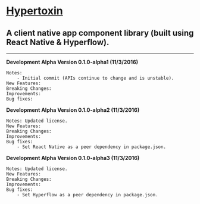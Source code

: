 # [Hypertoxin](https://github.com/tuantle/hypertoxin)
## A client native app component library (built using React Native & Hyperflow).

----

**Development Alpha Version 0.1.0-alpha1 (11/3/2016)**
```
Notes:
    - Initial commit (APIs continue to change and is unstable).
New Features:
Breaking Changes:
Improvements:
Bug fixes:
```
**Development Alpha Version 0.1.0-alpha2 (11/3/2016)**
```
Notes: Updated license.
New Features:
Breaking Changes:
Improvements:
Bug fixes:
    - Set React Native as a peer dependency in package.json.
```
**Development Alpha Version 0.1.0-alpha3 (11/3/2016)**
```
Notes: Updated license.
New Features:
Breaking Changes:
Improvements:
Bug fixes:
    - Set Hyperflow as a peer dependency in package.json.
```
